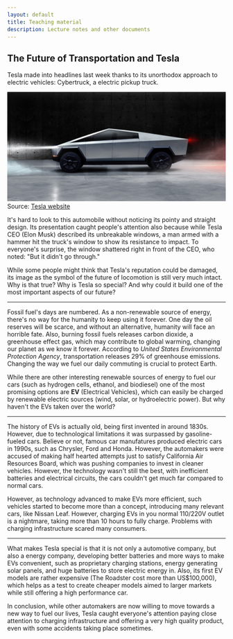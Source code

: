 ```yaml
---
layout: default
title: Teaching material
description: Lecture notes and other documents
---
```


## The Future of Transportation and Tesla

Tesla made into headlines last week thanks to its unorthodox approach to electric
vehicles: Cybertruck, a electric pickup truck. 

<img src="tesla.jpg" alt="Photo of Cybertruck" />
Source: <a href="https://www.tesla.com/">Tesla website</a>

It's hard to look to this automobile without noticing its pointy and
straight design. Its presentation caught people's attention also because while
Tesla CEO (Elon Musk) described its unbreakable windows, a man armed with a 
hammer hit the truck's window to show its resistance to impact. To everyone's
surprise, the window shattered right in front of the CEO, who noted: "But it
didn't go through."

While some people might think that Tesla's reputation could be damaged, its image
as the symbol of the future of locomotion is still very much intact. Why is that 
true? Why is Tesla so special? And why could it build one of the most important
aspects of our future?

***

Fossil fuel's days are numbered. As a non-renewable source of energy, there's no
way for the humanity to keep using it forever. One day the oil reserves will
be scarce, and without an alternative, humanity will face an horrible fate. 
Also, burning fossil fuels releases carbon dioxide, a greenhouse effect gas, 
which may contribute to global warming, changing our planet as we know it forever.
According to *United States Environmental Protection Agency*, transportation
releases 29% of greenhouse emissions. Changing the way we fuel our daily
commuting is crucial to protect Earth.

While there are other interesting renewable sources of energy to fuel our cars
(such as hydrogen cells, ethanol, and biodiesel) one of the most promising 
options are **EV** (Electrical Vehicles), which can easily be charged by renewable
electric sources (wind, solar, or hydroelectric power). But why haven't the 
EVs taken over the world?

***

The history of EVs is actually old, being first invented in around 1830s. However,
due to technological limitations it was surpassed by gasoline-fueled cars. Believe or 
not, famous car manufatures produced electric cars in 1990s, such as Chrysler, Ford and
Honda. However, the automakers were accused of making half hearted attempts just to
satisfy California Air Resources Board, which was pushing companies to invest in cleaner
vehicles. However, the technology wasn't still the best, with inefficient batteries and
electrical circuits, the cars couldn't get much far compared to normal cars.

However, as technology advanced to make EVs more efficient, such vehicles started
to become more than a concept, introducing many relevant cars, like Nissan Leaf.
However, charging EVs in you normal 110/220V outlet is a nightmare, taking 
more than 10 hours to fully charge. Problems with charging infrastructure scared
many consumers.

***

What makes Tesla special is that it is not only a automotive company, but also a 
energy company, developing better batteries and more ways to make EVs convenient,
such as proprietary charging stations, energy generating solar panels, and huge
batteries to store electric energy in. Also, its first EV models are rather 
expensive (The Roadster cost more than US$100,000), which helps as a test
to create cheaper models aimed to larger markets while still offering a high
performance car.

In conclusion, while other automakers are now willing to move towards a new
way to fuel our lives, Tesla caught everyone's attention paying close
attention to charging infrastructure and offering a very high quality product,
even with some accidents taking place sometimes.